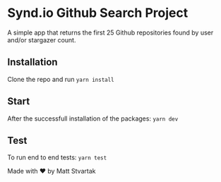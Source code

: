 # Synd.io Github Search Project

A simple app that returns the first 25 Github repositories found by user and/or stargazer count.

## Installation

Clone the repo and run `yarn install`

## Start

After the successfull installation of the packages: `yarn dev`

## Test

To run end to end tests: `yarn test`

Made with ❤️ by Matt Stvartak
